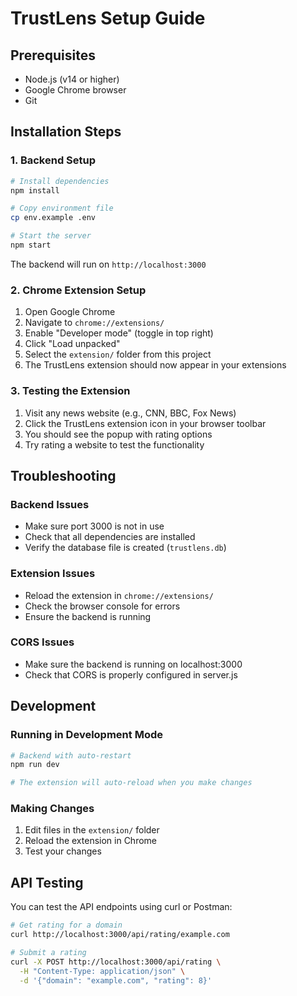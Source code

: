 # TrustLens Setup Guide

## Prerequisites

- Node.js (v14 or higher)
- Google Chrome browser
- Git

## Installation Steps

### 1. Backend Setup

```bash
# Install dependencies
npm install

# Copy environment file
cp env.example .env

# Start the server
npm start
```

The backend will run on `http://localhost:3000`

### 2. Chrome Extension Setup

1. Open Google Chrome
2. Navigate to `chrome://extensions/`
3. Enable "Developer mode" (toggle in top right)
4. Click "Load unpacked"
5. Select the `extension/` folder from this project
6. The TrustLens extension should now appear in your extensions

### 3. Testing the Extension

1. Visit any news website (e.g., CNN, BBC, Fox News)
2. Click the TrustLens extension icon in your browser toolbar
3. You should see the popup with rating options
4. Try rating a website to test the functionality

## Troubleshooting

### Backend Issues
- Make sure port 3000 is not in use
- Check that all dependencies are installed
- Verify the database file is created (`trustlens.db`)

### Extension Issues
- Reload the extension in `chrome://extensions/`
- Check the browser console for errors
- Ensure the backend is running

### CORS Issues
- Make sure the backend is running on localhost:3000
- Check that CORS is properly configured in server.js

## Development

### Running in Development Mode

```bash
# Backend with auto-restart
npm run dev

# The extension will auto-reload when you make changes
```

### Making Changes

1. Edit files in the `extension/` folder
2. Reload the extension in Chrome
3. Test your changes

## API Testing

You can test the API endpoints using curl or Postman:

```bash
# Get rating for a domain
curl http://localhost:3000/api/rating/example.com

# Submit a rating
curl -X POST http://localhost:3000/api/rating \
  -H "Content-Type: application/json" \
  -d '{"domain": "example.com", "rating": 8}'
```
